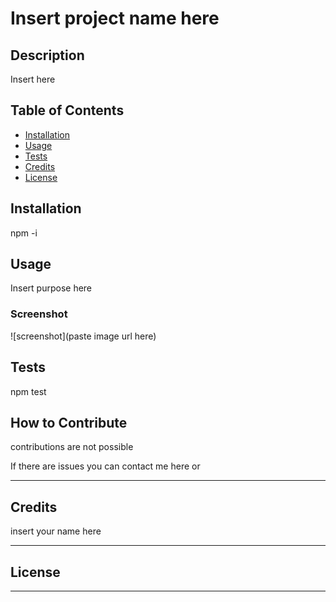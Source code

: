 # Insert project name here



## Description

Insert here

## Table of Contents

- [Installation](#installation)
- [Usage](#usage)
- [Tests](#tests)
- [Credits](#credits)
- [License](#license)

## Installation

npm -i

## Usage

Insert purpose here 

### Screenshot
![screenshot](paste image url here)

## Tests

npm test

## How to Contribute

contributions are not possible

If there are issues you can contact me here  or 

---

## Credits

insert your name here

---

## License





---
